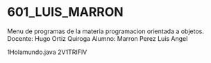 # 601_LUIS_MARRON

Menu de programas de la materia programacion orientada a objetos.
Docente: Hugo Ortiz Quiroga
Alumno: Marron Perez Luis Angel

1Holamundo.java
2V1TRIFIV
